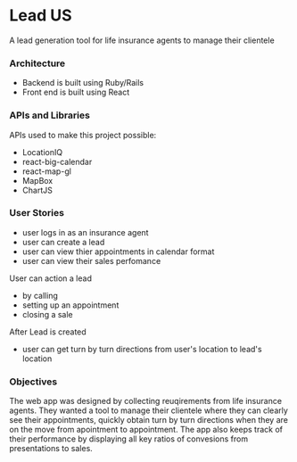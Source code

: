 
# Lead US
A lead generation tool for life insurance agents to manage their clientele

### Architecture
* Backend is built using Ruby/Rails
* Front end is built using React

### APIs and Libraries
APIs used to make this project possible:
* LocationIQ
* react-big-calendar
* react-map-gl
* MapBox
* ChartJS

### User Stories

* user logs in as an insurance agent
* user can create a lead
* user can view thier appointments in calendar format
* user can view their sales perfomance

User can action a lead
* by calling
* setting up an appointment
* closing a sale

After Lead is created
* user can get turn by turn directions from user's location to lead's location


### Objectives
The web app was designed by collecting reuqirements from life insurance agents.  They wanted a tool to manage their clientele where they can clearly see their appointments, quickly obtain turn by turn directions when they are on the move from apointment to appointment.  The app also keeps track of their performance by displaying all key ratios of convesions from presentations to sales.